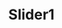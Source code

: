 ---
title: Slider1
widget: slider
weight: 1
active: true
headless: true

design:
  # Slide height is automatic unless you force a specific height (e.g. '400px')
  slide_height: '700px'
  is_fullscreen: false
  # Automatically transition through slides?
  loop: true
  # Duration of transition between slides (in ms)
  interval: 4000

content:
  slides:
    - title: 
      content: 
      align: center
      background:
        position: right
        color: '#666'
        brightness: 1
        media: group-name-1.jpeg
    - title: Innovation Program of Genomics & Disease Resistance Improvement
      content: 
      align: center
      background:
        position: right
        color: '#666'
        brightness: 0.7
        media: group-mem-1.jpeg
    - title: Comprehensive Experimental Base for Breeding & Production
      content: 
      align: center
      background:
        position: center
        color: '#555'
        brightness: 0.7
        media: experimental-base-1.jpeg
    - title: Comprehensive Experimental Base for Breeding & Production
      content: 
      align: center
      background:
        position: center
        color: '#555'
        brightness: 0.7
        media: experimental-base-2.jpeg
    - title: High Performance Computing Server
      content: 
      align: center
      background:
        position: center
        color: '#333'
        brightness: 0.5
        media: hpc-server-2.jpeg
    - title: Meeting Room
      content: 
      align: center
      background:
        position: center
        color: '#333'
        brightness: 0.5
        media: meeting-room.jpeg
    - title:  First *Brassica napus* Darmor-*bzh* Reference Genome
      content: 
      align: center
      background:
        position: center
        color: '#333'
        brightness: 0.5
        media: darmor-genome.png
    - title: Asymmetrical Evolution of Polyploid Genomes
      content: 
      align: center
      background:
        position: center
        color: '#333'
        brightness: 0.5
        media: asymmetrical-evolution-1.png
    - title: Green and Efficient Control of *Brassica napus* Diseases
      content: 
      align: center
      background:
        position: center
        color: '#333'
        brightness: 0.5
        media: disease-control.png
#      link:
#        icon: graduation-cap
#        icon_pack: fas
#        text: Join Us
#        url: ../contact/
---